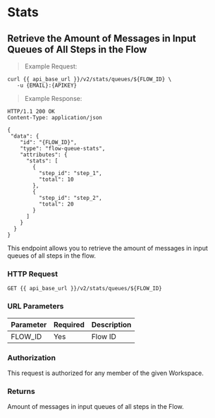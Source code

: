 # Stats

## Retrieve the Amount of Messages in Input Queues of All Steps in the Flow

> Example Request:

```shell
curl {{ api_base_url }}/v2/stats/queues/${FLOW_ID} \
   -u {EMAIL}:{APIKEY}
```

> Example Response:

```http
HTTP/1.1 200 OK
Content-Type: application/json

{
 "data": {
    "id": "{FLOW_ID}",
    "type": "flow-queue-stats",
    "attributes": {
      "stats": [
        {
          "step_id": "step_1",
          "total": 10
        },
        {
          "step_id": "step_2",
          "total": 20
        }
      ]
    }
  }
}
```

This endpoint allows you to retrieve the amount of messages in input queues of all steps in the flow.

### HTTP Request

`GET {{ api_base_url }}/v2/stats/queues/${FLOW_ID}`

### URL Parameters

| Parameter | Required | Description        
| :---      | :---     | :---               
| FLOW_ID   | Yes      | Flow ID  
  
### Authorization

This request is authorized for any member of the given Workspace.

### Returns

Amount of messages in input queues of all steps in the Flow.

